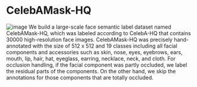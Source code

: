 # CelebAMask-HQ
![image](https://github.com/switchablenorms/CelebAMask-HQ/blob/master/images/front.png)
We build a large-scale face semantic label dataset named CelebAMask-HQ, which was labeled according to CelebA-HQ that contains 30000 high-resolution face images.
CelebAMask-HQ was precisely hand-annotated with the size of 512 x 512 and 19 classes including all facial components and accessories such as skin, nose, eyes, eyebrows, ears, mouth, lip, hair, hat, eyeglass, earring, necklace, neck, and cloth. 
For occlusion handling, if the facial component was partly occluded, we label the residual parts of the components.
On the other hand, we skip the annotations for those components that are totally occluded.

